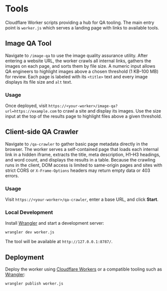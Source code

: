 # Tools

Cloudflare Worker scripts providing a hub for QA tooling. The main entry
point is `worker.js` which serves a landing page with links to available
tools.

## Image QA Tool

Navigate to `/image-qa` to use the image quality assurance utility. After
entering a website URL, the worker crawls all internal links, gathers the
images on each page, and sorts them by file size. A numeric input allows QA
engineers to highlight images above a chosen threshold (1 KB–100 MB) for
review. Each page is labeled with its `<title>` text and every image displays
its file size and `alt` text.

### Usage

Once deployed, visit `https://<your-worker>/image-qa?url=https://example.com`
to crawl a site and display its images. Use the size input at the top of the
results page to highlight files above a given threshold.

## Client-side QA Crawler

Navigate to `/qa-crawler` to gather basic page metadata directly in the
browser. The worker serves a self-contained page that loads each internal link
in a hidden iframe, extracts the title, meta description, H1–H3 headings, and
word count, and displays the results in a table. Because the crawling runs in
the client, DOM access is limited to same-origin pages and sites with strict
CORS or `X-Frame-Options` headers may return empty data or 403 errors.

### Usage

Visit `https://<your-worker>/qa-crawler`, enter a base URL, and click **Start**.

### Local Development

Install [Wrangler](https://github.com/cloudflare/wrangler) and start a
development server:

```
wrangler dev worker.js
```

The tool will be available at `http://127.0.0.1:8787/`.

## Deployment

Deploy the worker using [Cloudflare Workers](https://workers.cloudflare.com/)
or a compatible tooling such as [Wrangler](https://github.com/cloudflare/wrangler):

```
wrangler publish worker.js
```
